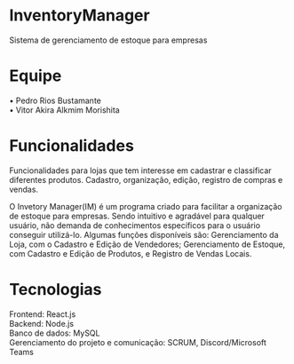 # InventoryManager

Sistema de gerenciamento de estoque para empresas

# Equipe

• Pedro Rios Bustamante<br/>
• Vitor Akira Alkmim Morishita

# Funcionalidades

Funcionalidades para lojas que tem interesse em cadastrar e classificar diferentes produtos. Cadastro, organização, edição, registro de compras e vendas.

O Invetory Manager(IM) é um programa criado para facilitar a organização de estoque para empresas. Sendo intuitivo e agradável para qualquer usuário, não demanda de conhecimentos específicos para o usuário conseguir utilizá-lo. Algumas funções disponíveis são: Gerenciamento da Loja, com o Cadastro e Edição de Vendedores; Gerenciamento de Estoque, com Cadastro e Edição de Produtos, e Registro de Vendas Locais.

# Tecnologias

Frontend: React.js<br/>
Backend: Node.js<br/>
Banco de dados: MySQL<br/>
Gerenciamento do projeto e comunicação: SCRUM, Discord/Microsoft Teams
